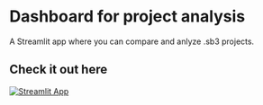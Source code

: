 # Dashboard for project analysis

A Streamlit app where you can compare and anlyze .sb3 projects.

## Check it out here

[![Streamlit App](https://static.streamlit.io/badges/streamlit_badge_black_white.svg)](https://stockpeers.streamlit.app)
